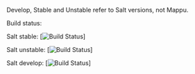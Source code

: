 Develop, Stable and Unstable refer to Salt versions, not Mappu.

Build status:

Salt stable: [![Build Status](http://jenkins.mappu.org/jenkins/buildStatus/icon?job=mappu-deploy-tooling-stable)]

Salt unstable: [![Build Status](http://jenkins.mappu.org/jenkins/buildStatus/icon?job=mappu-deploy-tooling-unstable)]

Salt develop: [![Build Status](http://jenkins.mappu.org/jenkins/buildStatus/icon?job=mappu-deploy-tooling-develop)]

